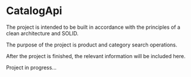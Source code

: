 # CatalogApi

The project is intended to be built in accordance with the principles of a clean architecture and SOLID.

The purpose of the project is product and category search operations.

After the project is finished, the relevant information will be included here.

Project in progress...
